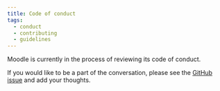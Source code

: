 ```yaml
---
title: Code of conduct
tags:
  - conduct
  - contributing
  - guidelines
---
```


Moodle is currently in the process of reviewing its code of conduct.

If you would like to be a part of the conversation, please see the [GitHub issue](https://github.com/moodle/devdocs/issues/47) and add your thoughts.
